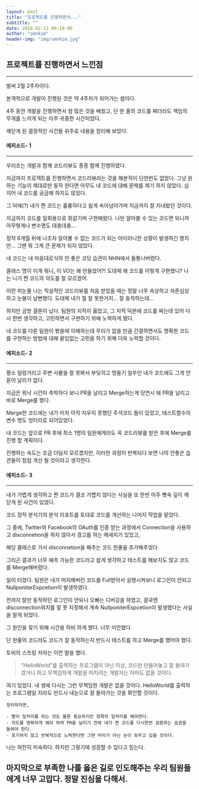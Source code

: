 ```yaml
---
layout: post
title: "프로젝트를 진행하면서..."
subtitle: ""
date: 2016-02-11 00:18:00
author: "smnkim"
header-img: "img/smnkim.jpg"
---
```






## 프로젝트를 진행하면서 느낀점
----

벌써 2월 2주차이다.

본격적으로 개발이 진행된 것은 약 4주차가 되어가는 셈이다.

4주 동안 개발을 진행하면서 참 많은 것을 배웠고, 단 한 줄의 코드를 짜더라도 책임의 무게를 느끼게 되는 아주 귀중한 시간이었다.

깨닫게 된 결정적인 사건들 위주로 내용을 정리해 보았다.


#### 에피소드- 1
----
우리조는 개발과 함께 코드리뷰도 종종 함께 진행하였다.

지금까지 프로젝트를 진행하면서 코드리뷰라는 것을 해본적이 단한번도 없었다. 그냥 원하는 기능이 제대로만 동작 한다면 아무도 내 코드에 대해 문제를 제기 하지 않았다. 심지어 내 코드를 궁금해 하지도 않았다.

그 덕에(?) 내가 짠 코드는 훌륭하다고 쉽게 속아넘어가며 지금까지 잘 지내왔던 것이다. 

지금까지 코드를 일회용으로 휘갈기며 구현해왔다. 나만 알아볼 수 있는 코드면 되니까 아무렇게나 변수명도 대충대충...

정작 6개월 뒤에 나조차 알아볼 수 없는 코드가 되는 아이러니한 상황이 발생하긴 했지만... 그땐 뭐 그게 큰 문제가 되지 않았다.

내 코드는 내 마음대로식의 안 좋은 코딩 습관이 NHN에서 들통나버렸다.

클래스 명이 이게 뭐니, 이 VO는 왜 만들었어?! 도대체 왜 코드를 이렇게 구현했니? 나는 니가 짠 코드의 의도를 잘 모르겠어.

이런 피눈물 나는 직설적인 코드리뷰를 처음 받았을 때는 정말 너무 속상하고 자존심상하고 눈물이 날뻔했다. 도대체 내가 뭘 잘 못한거지... 잘 동작하는데...

하지만 금방 결론이 났다. 팀원의 지적이 옳았고, 그 지적 덕분에 코드를 짜는데 있어 다시 한번 생각하고, 고민하면서 구현하기 위해 노력하게 됐다.

내 코드를 다른 팀원이 봤을때 이해하는데 무리가 없을 만큼 간결하면서도 명확한 코드를 구현하는 방법에 대해 끝임없는 고민을 하기 위해 더욱 노력할 것이다.


#### 에피소드- 2
----
평소 덜렁거리고 주변 사물을 잘 못봐서 부딪히고 멍들기 일쑤인 내가 코드에도 그게 안 묻어 날리가 없다.

지금은 워낙 시간이 촉박하다 보니 PR을 날리고 Merge하는게 당연시 돼 PR을 날리고 바로 Merge를 했다.

Merge한 코드에는 내가 미처 아직 지우지 못했던 주석코드 들이 있었고, 테스트함수의 변수 명도 엉터리로 되어있었다. 

내 코드는 앞으로 PR 후에 최소 1명의 팀원에게라도 꼭 코드리뷰를 받은 후에 Merge를 진행 할 계획이다. 

진행하는 속도는 조금 더딜지 모르겠지만, 이러한 과정이 반복되다 보면 나의 안좋은 습관들이 점점 개선 될 것이라고 생각한다.


#### 에피소드- 3
----
내가 가볍게 생각하고 짠 코드가 결코 가볍지 않다는 사실을 또 한번 아주 뼛속 깊이 깨닫게 된 사건이 있었다.

코드 정적 분석기의 분석 리포트를 토대로 코드를 개선하는 나머지 작업을 맡았다.

그 중에, Twitter와 Facebook의 OAuth를 인증 받는 과정에서 Connection을 사용하고 disconnetion을 하지 않아서 경고를 하는 메세지가 있었고,

해당 클래스로 가서 disconnetion을 해주는 코드 한줄을 추가해주었다.

그리곤 결과가 너무 예측 가능한 코드라고 쉽게 생각하고 테스트를 해보지도 않고 코드를 Merge해버렸다.

일이 터졌다. 팀원은 내가 머지해버린 코드를 Full받아서 실행시켜보니 로그인이 안되고 NullponiterExpcetion이 발생하였다.

전까지 잘만 동작하던 로그인이 안되니 오빠는 디버깅을 하였고, 결국엔 disconnection위치를 잘 못 지정해서 계속 NullponiterExpcetion이 발생했다는 사실을 알게 되었다.

그 원인을 찾기 위해 시간을 허비 하게 했다. 너무 미안했다.

단 한줄의 코드라도 코드가 잘 동작하는지 반드시 테스트를 하고 Merge를 했어야 했다.

토비의 스프링 저자는 이런 말을 했다.
>"HelloWorld"를 출력하는 프로그램이 아닌 이상, 코드만 만들어놓고 잘 돌아가겠거니 하고 무책임하게 개발을 마치려는 개발자는 아마도 없을 것이다.

여기 있었다. 내 생에 다시는 그런 무책임한 개발은 없을 것이다. HelloWorld를 출력하는 프로그램일 지라도 반드시 내눈으로 잘 돌아가는 것을 확인할 것이다.




````
정리하자면,

- 빨리 일처리를 하는 것도 물론 중요하지만 정확히 일처리를 해야한다. 
- 의도를 명확하게 해야 하며 PR을 날리기 전에 내가 짠 코드를 다시한번 검증하는 습관을 들여야 한다. 
- 포기하지 않고 반복적으로 노력한다면 그땐 머리가 아닌 손이 외우고 있을 것이다.
````


나는 여전히 미숙하다. 하지만 그렇기에 성장할 수 있다고 믿는다. 

마지막으로 부족한 나를 옳은 길로 인도해주는 우리 팀원들에게 너무 고맙다. 정말 진심을 다해서.
----

